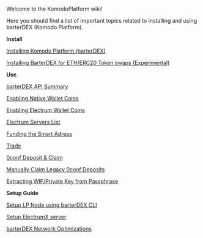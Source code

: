 Welcome to the KomodoPlatform wiki!

Here you should find a list of important topics related to installing and using barterDEX (Komodo Platform).

**Install**

[Installing Komodo Platform (barterDEX)](https://github.com/KomodoPlatform/KomodoPlatform/wiki/Installing-and-Using-Komodo-Platform-(barterDEX))

[Installing BarterDEX for ETH/ERC20 Token swaps (Experimental)](https://github.com/KomodoPlatform/KomodoPlatform/wiki/Step-by-Step-Setup-Guide-for-ETH-(ERC20)-Token-Swap-Using-barterDEX)

**Use**

[barterDEX API Summary](https://github.com/KomodoPlatform/KomodoPlatform/wiki/BarterDEX-API-Summary-by-Category)

[Enabling Native Wallet Coins](https://github.com/KomodoPlatform/KomodoPlatform/wiki/Enabling-Native-Wallet-Coins-for-Trading)

[Enabling Electrum Wallet Coins](https://github.com/KomodoPlatform/KomodoPlatform/wiki/Enabling-Electrum-Wallet-Coins)

[Electrum Servers List](https://github.com/KomodoPlatform/KomodoPlatform/wiki/Electrum-servers-list)

[Funding the Smart Adress](https://github.com/KomodoPlatform/KomodoPlatform/wiki/Funding-the-Smart-Address)

[Trade](https://github.com/KomodoPlatform/KomodoPlatform/wiki/Trade)

[0conf Deposit & Claim](https://github.com/KomodoPlatform/KomodoPlatform/wiki/Processing-InstantDEX-swap-on-barterDEX)

[Manually Claim Legacy 0conf Deposits](https://github.com/KomodoPlatform/KomodoPlatform/wiki/Manually-Claim-0conf-Deposits-Using-Linux)

[Extracting WIF/Private Key from Passphrase](https://github.com/KomodoPlatform/KomodoPlatform/wiki/Extracting-WIF-privkey-from-Komodo-Platform)

**Setup Guide**

[Setup LP Node using barterDEX CLI](https://github.com/KomodoPlatform/KomodoPlatform/wiki/Be-a-marketmaker-or-LP-using-barterDEX-CLI)

[Setup ElectrumX server](https://github.com/KomodoPlatform/KomodoPlatform/wiki/ElectrumX-guide-for-barterDEX)

[barterDEX Network Optimizations](https://github.com/KomodoPlatform/KomodoPlatform/wiki/BarterDEX-Network-Optimisations-&-Handle-BarterDEX-on-Very-FAST-Computer)